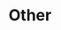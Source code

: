 ---
featured_image: 5ce0f3ff-4d78-4a8e-bcfd-e674a23a7be0.jpg
title: Other
#type: gallery
sort_by: Date
weight: 3
---